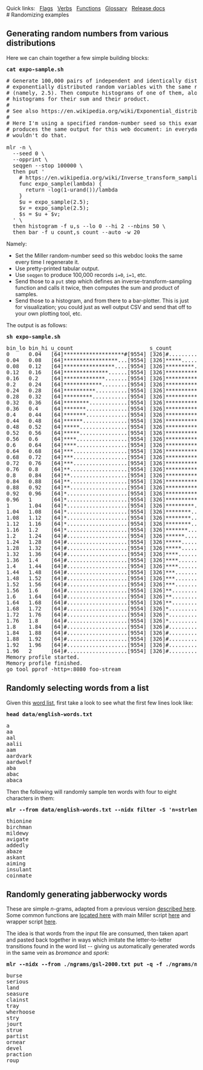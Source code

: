 <!---  PLEASE DO NOT EDIT DIRECTLY. EDIT THE .md.in FILE PLEASE. --->
<div>
<span class="quicklinks">
Quick links:
&nbsp;
<a class="quicklink" href="../reference-main-flag-list/index.html">Flags</a>
&nbsp;
<a class="quicklink" href="../reference-verbs/index.html">Verbs</a>
&nbsp;
<a class="quicklink" href="../reference-dsl-builtin-functions/index.html">Functions</a>
&nbsp;
<a class="quicklink" href="../glossary/index.html">Glossary</a>
&nbsp;
<a class="quicklink" href="../release-docs/index.html">Release docs</a>
</span>
</div>
# Randomizing examples

## Generating random numbers from various distributions

Here we can chain together a few simple building blocks:

<pre class="pre-highlight-in-pair">
<b>cat expo-sample.sh</b>
</pre>
<pre class="pre-non-highlight-in-pair">
# Generate 100,000 pairs of independent and identically distributed
# exponentially distributed random variables with the same rate parameter
# (namely, 2.5). Then compute histograms of one of them, along with
# histograms for their sum and their product.
#
# See also https://en.wikipedia.org/wiki/Exponential_distribution
#
# Here I'm using a specified random-number seed so this example always
# produces the same output for this web document: in everyday practice we
# wouldn't do that.

mlr -n \
  --seed 0 \
  --opprint \
  seqgen --stop 100000 \
  then put '
    # https://en.wikipedia.org/wiki/Inverse_transform_sampling
    func expo_sample(lambda) {
      return -log(1-urand())/lambda
    }
    $u = expo_sample(2.5);
    $v = expo_sample(2.5);
    $s = $u + $v;
  ' \
  then histogram -f u,s --lo 0 --hi 2 --nbins 50 \
  then bar -f u_count,s_count --auto -w 20
</pre>

Namely:

* Set the Miller random-number seed so this webdoc looks the same every time I regenerate it.
* Use pretty-printed tabular output.
* Use `seqgen` to produce 100,000 records `i=0`, `i=1`, etc.
* Send those to a `put` step which defines an inverse-transform-sampling function and calls it twice, then computes the sum and product of samples.
* Send those to a histogram, and from there to a bar-plotter. This is just for visualization; you could just as well output CSV and send that off to your own plotting tool, etc.

The output is as follows:

<pre class="pre-highlight-in-pair">
<b>sh expo-sample.sh</b>
</pre>
<pre class="pre-non-highlight-in-pair">
bin_lo bin_hi u_count                        s_count
0      0.04   [64]*******************#[9554] [326]#...................[3703]
0.04   0.08   [64]*****************...[9554] [326]*****...............[3703]
0.08   0.12   [64]****************....[9554] [326]*********...........[3703]
0.12   0.16   [64]**************......[9554] [326]************........[3703]
0.16   0.2    [64]*************.......[9554] [326]**************......[3703]
0.2    0.24   [64]************........[9554] [326]*****************...[3703]
0.24   0.28   [64]**********..........[9554] [326]******************..[3703]
0.28   0.32   [64]*********...........[9554] [326]******************..[3703]
0.32   0.36   [64]********............[9554] [326]*******************.[3703]
0.36   0.4    [64]*******.............[9554] [326]*******************#[3703]
0.4    0.44   [64]*******.............[9554] [326]*******************.[3703]
0.44   0.48   [64]******..............[9554] [326]*******************.[3703]
0.48   0.52   [64]*****...............[9554] [326]******************..[3703]
0.52   0.56   [64]*****...............[9554] [326]******************..[3703]
0.56   0.6    [64]****................[9554] [326]*****************...[3703]
0.6    0.64   [64]****................[9554] [326]******************..[3703]
0.64   0.68   [64]***.................[9554] [326]****************....[3703]
0.68   0.72   [64]***.................[9554] [326]****************....[3703]
0.72   0.76   [64]***.................[9554] [326]***************.....[3703]
0.76   0.8    [64]**..................[9554] [326]**************......[3703]
0.8    0.84   [64]**..................[9554] [326]*************.......[3703]
0.84   0.88   [64]**..................[9554] [326]************........[3703]
0.88   0.92   [64]**..................[9554] [326]************........[3703]
0.92   0.96   [64]*...................[9554] [326]***********.........[3703]
0.96   1      [64]*...................[9554] [326]**********..........[3703]
1      1.04   [64]*...................[9554] [326]*********...........[3703]
1.04   1.08   [64]*...................[9554] [326]********............[3703]
1.08   1.12   [64]*...................[9554] [326]********............[3703]
1.12   1.16   [64]*...................[9554] [326]********............[3703]
1.16   1.2    [64]*...................[9554] [326]*******.............[3703]
1.2    1.24   [64]#...................[9554] [326]******..............[3703]
1.24   1.28   [64]#...................[9554] [326]*****...............[3703]
1.28   1.32   [64]#...................[9554] [326]*****...............[3703]
1.32   1.36   [64]#...................[9554] [326]****................[3703]
1.36   1.4    [64]#...................[9554] [326]****................[3703]
1.4    1.44   [64]#...................[9554] [326]****................[3703]
1.44   1.48   [64]#...................[9554] [326]***.................[3703]
1.48   1.52   [64]#...................[9554] [326]***.................[3703]
1.52   1.56   [64]#...................[9554] [326]***.................[3703]
1.56   1.6    [64]#...................[9554] [326]**..................[3703]
1.6    1.64   [64]#...................[9554] [326]**..................[3703]
1.64   1.68   [64]#...................[9554] [326]**..................[3703]
1.68   1.72   [64]#...................[9554] [326]*...................[3703]
1.72   1.76   [64]#...................[9554] [326]*...................[3703]
1.76   1.8    [64]#...................[9554] [326]*...................[3703]
1.8    1.84   [64]#...................[9554] [326]#...................[3703]
1.84   1.88   [64]#...................[9554] [326]#...................[3703]
1.88   1.92   [64]#...................[9554] [326]#...................[3703]
1.92   1.96   [64]#...................[9554] [326]#...................[3703]
1.96   2      [64]#...................[9554] [326]#...................[3703]
Memory profile started.
Memory profile finished.
go tool pprof -http=:8080 foo-stream
</pre>

## Randomly selecting words from a list

Given this [word list](./data/english-words.txt), first take a look to see what the first few lines look like:

<pre class="pre-highlight-in-pair">
<b>head data/english-words.txt</b>
</pre>
<pre class="pre-non-highlight-in-pair">
a
aa
aal
aalii
aam
aardvark
aardwolf
aba
abac
abaca
</pre>

Then the following will randomly sample ten words with four to eight characters in them:

<pre class="pre-highlight-in-pair">
<b>mlr --from data/english-words.txt --nidx filter -S 'n=strlen($1);4<=n&&n<=8' then sample -k 10</b>
</pre>
<pre class="pre-non-highlight-in-pair">
thionine
birchman
mildewy
avigate
addedly
abaze
askant
aiming
insulant
coinmate
</pre>

## Randomly generating jabberwocky words

These are simple *n*-grams, adapted from a previous version [described here](http://johnkerl.org/randspell/randspell-slides-ts.pdf). Some common functions are [located here](https://github.com/johnkerl/miller/blob/master/docs/src/ngrams/ngfuncs.mlr) with main Miller script [here](https://github.com/johnkerl/miller/blob/master/docs/src/ngrams/ngrams.mlr) and wrapper script [here](https://github.com/johnkerl/miller/blob/master/docs/src/ngrams/ngrams.sh).

The idea is that words from the input file are consumed, then taken apart and pasted back together in ways which imitate the letter-to-letter transitions found in the word list -- giving us automatically generated words in the same vein as *bromance* and *spork*:

<pre class="pre-highlight-in-pair">
<b>mlr --nidx --from ./ngrams/gsl-2000.txt put -q -f ./ngrams/ngfuncs.mlr -f ./ngrams/ngrams.mlr</b>
</pre>
<pre class="pre-non-highlight-in-pair">
burse
serious
land
seasure
clainst
tray
wherhoose
stry
jourt
strue
partist
ornear
devel
praction
roup
</pre>
